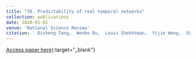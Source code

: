 ```yaml
---
title: "30. Predictability of real temporal networks"
collection: publications
date: 2020-01-01
venue: 'National Science Review'
citation: ' Disheng Tang,  Wenbo Du,  Louis Shekhtman,  Yijie Wang,  Shlomo Havlin,  Xianbin Cao,  Gang Yan, &quot;Predictability of real temporal networks.&quot; National Science Review, 2020.'
---
```

[Access paper here](https://academic.oup.com/nsr/article/7/5/929/5731923?login=true){:target="_blank"}
